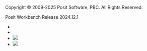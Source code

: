 Copyright © 2009-2025 Posit Software, PBC. All Rights Reserved.

Posit Workbench Release 2024.12.1  
* [](https://support.posit.co/hc/en-us)
* [](https://solutions.posit.co/)
* [![](https://docs.posit.co/ide/server-pro/auditing_and_monitoring/../images/posit-guide-ltmd.svg)](https://docs.posit.co/)
* [![](https://docs.posit.co/ide/server-pro/auditing_and_monitoring/../images/posit-icon-fullcolor.svg)](https://posit.co/)
